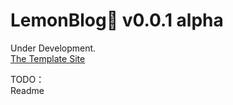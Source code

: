 # LemonBlog🍋 v0.0.1 alpha

Under Development.  
[The Template Site](https://lemonblog.magi.red)

TODO：  
Readme

　